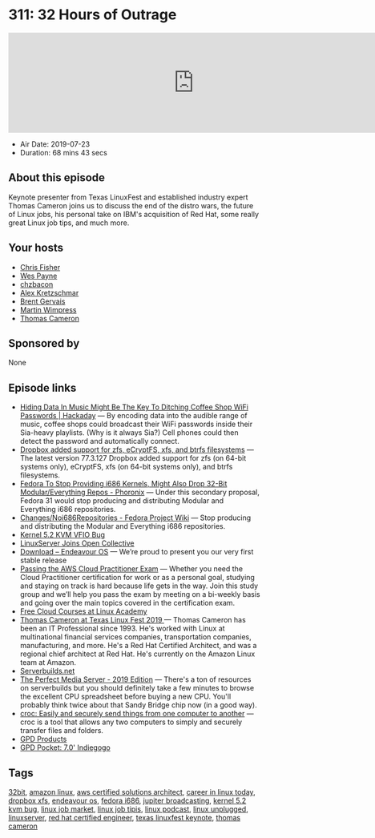 # 311: 32 Hours of Outrage

<iframe src="https://player.fireside.fm/v2/RUkczH-V+c1DmhEmJ?theme=dark" width="740" height="200" frameborder="0" scrolling="no"></iframe>

* Air Date: 2019-07-23
* Duration: 68 mins 43 secs

## About this episode

Keynote presenter from Texas LinuxFest and established industry expert Thomas Cameron joins us to discuss the end of the distro wars, the future of Linux jobs, his personal take on IBM's acquisition of Red Hat, some really great Linux job tips, and much more.

## Your hosts
* [Chris Fisher](https://linuxunplugged.com/hosts/chrislas)
* [Wes Payne](https://linuxunplugged.com/hosts/wes)
* [chzbacon](https://linuxunplugged.com/hosts/chzbacon)
* [Alex Kretzschmar](https://linuxunplugged.com/guests/alexktz)
* [Brent Gervais](https://linuxunplugged.com/guests/brentgervais)
* [Martin Wimpress](https://linuxunplugged.com/guests/martinwimpress)
* [Thomas Cameron](https://linuxunplugged.com/guests/thomascameron)

## Sponsored by

None



## Episode links

  * [Hiding Data In Music Might Be The Key To Ditching Coffee Shop WiFi Passwords | Hackaday](https://hackaday.com/2019/07/15/hiding-data-in-music/ "Hiding Data In Music Might Be The Key To Ditching Coffee Shop WiFi Passwords | Hackaday") — By encoding data into the audible range of music, coffee shops could broadcast their WiFi passwords inside their Sia-heavy playlists. (Why is it always Sia?) Cell phones could then detect the password and automatically connect.
  * [Dropbox added support for zfs, eCryptFS, xfs, and btrfs filesystems](https://www.reddit.com/r/linux/comments/cg4r8u/dropbox_added_support_for_zfs_ecryptfs_xfs_and/ "Dropbox added support for zfs, eCryptFS, xfs, and btrfs filesystems") — The latest version 77.3.127 Dropbox added support for zfs (on 64-bit systems only), eCryptFS, xfs (on 64-bit systems only), and btrfs filesystems.
  * [Fedora To Stop Providing i686 Kernels, Might Also Drop 32-Bit Modular/Everything Repos - Phoronix](https://www.phoronix.com/scan.php?page=news_item&px=Fedora-i686-Drop-Kernel-Plus "Fedora To Stop Providing i686 Kernels, Might Also Drop 32-Bit Modular/Everything Repos - Phoronix") — Under this secondary proposal, Fedora 31 would stop producing and distributing Modular and Everything i686 repositories.
  * [Changes/Noi686Repositories - Fedora Project Wiki](https://fedoraproject.org/wiki/Changes/Noi686Repositories "Changes/Noi686Repositories - Fedora Project Wiki") — Stop producing and distributing the Modular and Everything i686 repositories. 
  * [Kernel 5.2 KVM VFIO Bug](https://www.reddit.com/r/VFIO/comments/cgqk6p/kernel_52_kvm_bug/ "Kernel 5.2 KVM VFIO Bug")
  * [LinuxServer Joins Open Collective](https://opencollective.com/linuxserver "LinuxServer Joins Open Collective")
  * [Download – Endeavour OS](https://endeavouros.com/download/ "Download – Endeavour OS") — We’re proud to present you our very first stable release
  * [Passing the AWS Cloud Practitioner Exam](https://www.meetup.com/jupiterbroadcasting/events/262584571 "Passing the AWS Cloud Practitioner Exam") — Whether you need the Cloud Practitioner certification for work or as a personal goal, studying and staying on track is hard because life gets in the way. Join this study group and we’ll help you pass the exam by meeting on a bi-weekly basis and going over the main topics covered in the certification exam. 
  * [Free Cloud Courses at Linux Academy](https://linuxacademy.com/blog/linux-academy/free-cloud-training-courses-july/ "Free Cloud Courses at Linux Academy")
  * [Thomas Cameron at Texas Linux Fest 2019 ](https://2019.texaslinuxfest.org/speakers.html#thomas_cameron "Thomas Cameron at Texas Linux Fest 2019 ") — Thomas Cameron has been an IT Professional since 1993. He's worked with Linux at multinational financial services companies, transportation companies, manufacturing, and more. He's a Red Hat Certified Architect, and was a regional chief architect at Red Hat. He's currently on the Amazon Linux team at Amazon.
  * [Serverbuilds.net](https://www.serverbuilds.net/ "Serverbuilds.net")
  * [The Perfect Media Server - 2019 Edition](https://blog.linuxserver.io/2019/07/16/perfect-media-server-2019/ "The Perfect Media Server - 2019 Edition") — There's a ton of resources on serverbuilds but you should definitely take a few minutes to browse the excellent CPU spreadsheet before buying a new CPU. You'll probably think twice about that Sandy Bridge chip now (in a good way). 
  * [croc: Easily and securely send things from one computer to another](https://github.com/schollz/croc "croc: Easily and securely send things from one computer to another") — croc is a tool that allows any two computers to simply and securely transfer files and folders.
  * [GPD Products](https://www.gpd.hk/product "GPD Products")
  * [GPD Pocket: 7.0' Indiegogo](https://www.indiegogo.com/projects/gpd-pocket-7-0-umpc-laptop-ubuntu-or-win-10-os#/ "GPD Pocket: 7.0'  Indiegogo")



## Tags

[32bit](https://linuxunplugged.com/tags/32bit), [amazon linux](https://linuxunplugged.com/tags/amazon%20linux), [aws certified solutions architect](https://linuxunplugged.com/tags/aws%20certified%20solutions%20architect), [career in linux today](https://linuxunplugged.com/tags/career%20in%20linux%20today), [dropbox xfs](https://linuxunplugged.com/tags/dropbox%20xfs), [endeavour os](https://linuxunplugged.com/tags/endeavour%20os), [fedora i686](https://linuxunplugged.com/tags/fedora%20i686), [jupiter broadcasting](https://linuxunplugged.com/tags/jupiter%20broadcasting), [kernel 5.2 kvm bug](https://linuxunplugged.com/tags/kernel%205.2%20kvm%20bug), [linux job market](https://linuxunplugged.com/tags/linux%20job%20market), [linux job tipis](https://linuxunplugged.com/tags/linux%20job%20tipis), [linux podcast](https://linuxunplugged.com/tags/linux%20podcast), [linux unplugged](https://linuxunplugged.com/tags/linux%20unplugged), [linuxserver](https://linuxunplugged.com/tags/linuxserver), [red hat certified engineer](https://linuxunplugged.com/tags/red%20hat%20certified%20engineer), [texas linuxfest keynote](https://linuxunplugged.com/tags/texas%20linuxfest%20keynote), [thomas cameron](https://linuxunplugged.com/tags/thomas%20cameron)